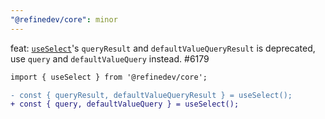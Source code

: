 ```yaml
---
"@refinedev/core": minor
---
```


feat: [`useSelect`](https://refine.dev/docs/data/hooks/use-select/)'s `queryResult` and `defaultValueQueryResult` is deprecated, use `query` and `defaultValueQuery` instead. #6179

```diff
import { useSelect } from '@refinedev/core';

- const { queryResult, defaultValueQueryResult } = useSelect();
+ const { query, defaultValueQuery } = useSelect();
```
